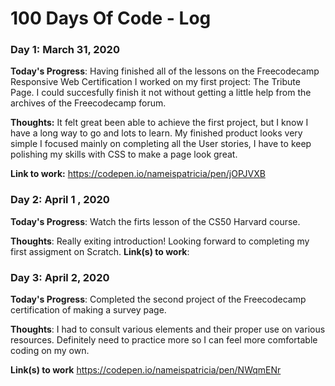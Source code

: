 # 100 Days Of Code - Log

### Day 1: March 31, 2020


**Today's Progress**: Having finished all of the lessons on the Freecodecamp Responsive Web Certification I worked on my first project: The Tribute Page. I could succesfully finish it not without getting a little help from the archives of the Freecodecamp forum. 

**Thoughts:**  It felt great been able to achieve the first project, but I know I have a long way to go and lots to learn. My finished product looks very simple I focused mainly on completing all the User stories, I have to keep polishing my skills with CSS to make a page look great.  

**Link to work:** https://codepen.io/nameispatricia/pen/jOPJVXB

### Day 2: April 1 , 2020

**Today's Progress**: Watch the firts lesson of the CS50 Harvard course. 

**Thoughts**: Really exiting introduction! Looking forward to completing my first assigment on Scratch.
**Link(s) to work**: 

### Day 3: April 2, 2020

**Today's Progress**: Completed the second project of the Freecodecamp certification of making a survey page.  

**Thoughts**: I had to consult various elements and their proper use on various resources. Definitely need to practice more so I can feel more comfortable coding on my own. 

**Link(s) to work** https://codepen.io/nameispatricia/pen/NWqmENr
 

